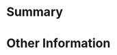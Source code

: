 # Summary

<!-- Provide a general description of the code changes in your pull
request... were there any bugs you had fixed? If so, mention them. If
these bugs have open GitHub issues, be sure to tag them here as well,
to keep the conversation linked together. -->

# Other Information

<!-- If there's anything else that's important and relevant to your pull
request, mention that information here. This could include
benchmarks, or other information.

Thanks for contributing to BOUT Runners -->
